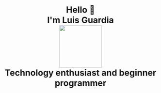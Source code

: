 <h1 align="center"> Hello 🥸 <br> I'm Luis Guardia <br> <img src="https://media4.giphy.com/media/v1.Y2lkPTc5MGI3NjExMm13cDU2b2Y2YjB1NnpwZmc2eHdvM2RvMnYxZ2tvd3c2eTFkbmY1aCZlcD12MV9pbnRlcm5hbF9naWZfYnlfaWQmY3Q9Zw/9rtpurjbqiqZXbBBet/giphy.gif" width="140"/> <br> Technology enthusiast and beginner programmer
